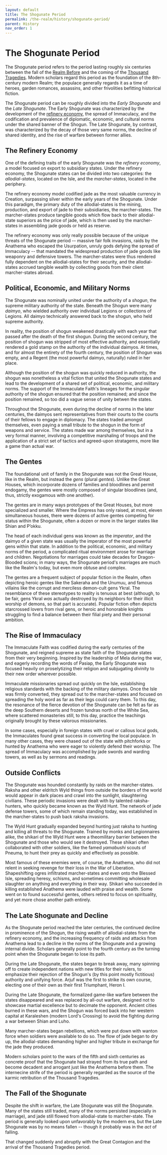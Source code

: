 ```yaml
---
layout: default
title: The Shogunate Period
permalink: /the-realm/history/shogunate-period/
parent: History
nav_order: 1
---
```


# The Shogunate Period

The Shogunate period refers to the period lasting roughly six centuries between
the fall of the [Realm Before](/venture/the-realm/history#ancient-history) and
the coming of the [Thousand Tragedies](/venture/the-realm/history/thousand-tragedies-period).
Modern scholars regard this period as the foundation of the 8th-century modern
Realm; the populace generally regards it as a time of heroes, garden romances,
assassins, and other frivolities befitting historical fiction.

The Shogunate period can be roughly divided into the _Early Shogunate_ and the
_Late Shogunate_. The Early Shogunate was characterized by the development of
the [refinery economy](#the-refinery-economy), the spread of Immaculacy, and the
codification and prevalence of diplomatic, economic, and cultural norms under
the shared banner of the Shogun. The Late Shogunate, by contrast, was
characterized by the decay of those very same norms, the decline of shared
identity, and the rise of warfare between former allies.

## The Refinery Economy

One of the defining traits of the early Shogunate was the _refinery economy_, a
model focused on export to subsidiary states. Under the refinery economy, the
Shogunate states can be divided into two categories: the _allodial-states_,
located on the Isle, and the _marcher-states_, located in the periphery.

The refinery economy model codified jade as the most valuable currency in
Creation, surpassing silver within the early years of the Shogunate. Under this
paradigm, the primary duty of the allodial-states is the mining, production, and
export of jade to their subsidiaries, the marcher-states. The marcher-states
produce tangible goods which flow back to their allodial-state superiors as the
price of jade, which is then used by the marcher-states in assembling jade goods
or held as reserve.

The refinery economy was only really possible because of the unique threats of
the Shogunate period -- massive fair folk invasions, raids by the Anathema who
escaped the Usurpation, unruly gods defying the spread of Immaculacy -- that
mandated the widespread production of jade goods like weaponry and defensive
towers. The marcher-states were thus rendered fully dependent on the
allodial-states for their security, and the allodial-states accrued tangible
wealth by collecting goods from their client marcher-states abroad.

## Political, Economic, and Military Norms

The Shogunate was nominally united under the authority of a _shogun_, the
supreme military authority of the state. Beneath the Shogun were many _daimyo_,
who wielded authority over individual Legions or collections of Legions. All
daimyo technically answered back to the shogun, who held supreme authority.

In reality, the position of shogun weakened drastically with each year that
passed after the death of the first shogun. During the second century, the
position of shogun was stripped of most effective authority, and essentially
rendered a gold stamp on the authority of the individual daimyos. At times, and
for almost the entirety of the fourth century, the position of Shogun was empty,
and a Regent (the most powerful daimyo, naturally) ruled in her place.

Although the position of the shogun was quickly reduced in authority, the shogun
was nonetheless a vital fiction that united the Shogunate states and lead to the
development of a shared set of political, economic, and military norms. The
support of the Immaculate Faith's lineages for the singular authority of the
shogun ensured that the position remained; and since the position remained, so
too did a vague sense of unity betwen the states.

Throughout the Shogunate, even during the decline of norms in the later
centuries, the daimyos sent representatives from their courts to the courts of
their fellows to engage in diplomacy. The states traded amongst themselves,
even paying a small tribute to the shogun in the form of weapons and service.
The states made war among themselves, but in a very formal manner, involving a
competitive marshaling of troops and the application of a strict set of tactics
and agreed-upon stratagems, more like a game than actual war.

## The Gentes

The foundational unit of family in the Shogunate was not the Great House, like
in the Realm, but instead the _gens_ (plural _gentes_). Unlike the Great Houses,
which incorporate dozens of families and bloodlines and permit endogamy, the
gentes were mostly composed of singular bloodlines (and, thus, strictly
exogamous with one another).

The gentes are in many ways prototypes of the Great Houses, but more specialized
and smaller. Where the Empress has only raised, at most, eleven simultaneous
houses, there were dozens of active gentes competing for status within the
Shogunate, often a dozen or more in the larger states like Shian and P’okku.

The head of each individual gens was known as the _imperator_, and the daimyo of
a given state was usually the imperator of the most powerful gens within that
state. In addition to the political, economic, and military norms of the period,
a complicated ritual environment arose for marriage and children. Negotiations
for marriages could take decades for Dragon-Blooded scions; in many ways, the
Shogunate period's marriages are much like the Realm's today, but even more
obtuse and complex.

The gentes are a frequent subject of popular fiction in the Realm, often
depicting heroic gentes like the Sakeraha and the Unumuu, and famous villains
like the corrupt and merciless demon-cult gens Ykral. The resemblance of these
stereotypes to reality is tenuous at best (although, to be fair, gens Ykral
_was_ actually destroyed by its neighbors for their illicit worship of demons,
so that part is accurate). Popular fiction often depicts starcrossed lovers from
rival gens, or heroic and honorable knights struggling to find a balance between
their filial piety and their personal ambition.

## The Rise of Immaculacy

The Immaculate Faith was codified during the early centuries of the Shogunate,
and reigned supreme as state faith of the Shogunate states from their very
beginning. Inspired by the leadership of Mela during the war, and eagerly
recording the words of Pasiap, the Early Shogunate was focused heavily on
proselytizing their religion and subjugating divinity to their new order
wherever possible.

Immaculate missionaries spread out quickly on the Isle, establishing religious
standards with the backing of the military daimyos. Once the Isle was firmly
converted, they spread out to the marcher-states and focused on spreading the
holy word as far as their legs could carry them. To this day, the resonance of
the fierce devotion of the Shogunate can be felt as far as the deep Southern
deserts and frozen tundras north of the White Sea, where scattered monasteries
still, to this day, practice the teachings originally brought by these valorous
missionaries.

In some cases, especially in foreign states with cruel or callous local gods,
the Immaculates found great success in converting the local populace. In many
other cases, they were chased out of the state with pitchforks or hunted by
Anathema who were eager to violently defend their worship. The spread of
Immaculacy was accomplished by jade swords and warding towers, as well as by
sermons and readings.

## Outside Conflicts

The Shogunate was hounded constantly by raids on the marcher-states. Raksha and
other eldritch Wyld things from outside the borders of the world would appear in
dark places and crawl into the sunlight, slaughtering civilians. These periodic
invasions were dealt with by talented raksha-hunters, who quickly became known
as the Wyld Hunt. The network of jade defense towers, some of which remain
standing today, was established in the marcher-states to push back raksha
invasions.

The Wyld Hunt gradually expanded beyond hunting just raksha to hunting and
killing all threats to the Shogunate. Trained by monks and Legionnaires alike,
the shikari of the Wyld Hunt were a theomilitary barrier between the Shogunate
and those who would see it destroyed. These shikari often collaborated with
other soldiers, like the famed _yamabushi_ scouts of Pneuma, to hunt their prey
as quickly and effectively as possible.

Most famous of these enemies were, of course, the Anathema, who did not relent
in seeking revenge for their loss in the War of Liberation. Shapeshifting ogres
infiltrated marcher-states and even onto the Blessed Isle, spreading heresy,
schisms, and sometimes committing wholesale slaughter on anything and everything
in their way. Shikari who succeeded in killing established Anathema were lauded
with praise and wealth. Some went on to found successful gentes, others retired
to focus on spirituality, and yet more chose another path entirely.

## The Late Shogunate and Decline

As the Shogunate period reached the later centuries, the continued decline in
prominence of the Shogun, the rising wealth of allodial-states from the
refinery economy, and the increasing frequency of raids and attacks from
Anathema lead to a decline in the norms of the Shogunate and a growing internal
divide. Scholars generally point to the fourth century as the turning point when
the Shogunate began to lose its path.

During the Late Shogunate, the states began to break away, many spinning off to
create independent nations with new titles for their rulers, to emphasize their
rejection of the Shogun's (by this point mostly fictitious) authority and
unifying force. Arjuf was the first to strike its own course, electing one of
their own as their first Triumphant, Heron I.

During the Late Shogunate, the formalized game-like warfare between the states
disappeared and was replaced by all-out warfare, designed not to showcase
martial excellence but to decimate the opponent. Ancient cities burned in these
wars, and the Shogun was forced back into her western capital at Karaleshen
(modern Lord's Crossing) to avoid the fighting during a war between Shian and
Luho.

Many marcher-states began rebellions, which were put down with wanton force when
soldiers were available to do so. The flow of jade began to dry up, the
allodial-states demanding higher and higher tribute in exchange for the jade
they produced.

Modern scholars point to the wars of the fifth and sixth centuries as concrete
proof that the Shogunate had strayed from its true path and become decadent and
arrogant just like the Anathema before them. The internecine strife of the
period is generally regarded as the source of the karmic retribution of the
Thousand Tragedies.

## The Fall of the Shogunate

Despite the shift in warfare, the Late Shogunate was still the Shogunate. Many
of the states still traded, many of the norms persisted (especially in
marriage), and jade still flowed from allodial-state to marcher-state. The
period is generally looked upon unfavorably by the modern era, but the Late
Shogunate was by no means fallen -- though it probably was in the _act_ of
falling.

That changed suddenly and abruptly with the Great Contagion and the arrival of
the Thousand Tragedies period.
